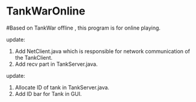 # TankWarOnline

#Based on TankWar offline , this program is for online playing.

update: 
1. Add NetClient.java which is responsible for network communication of the TankClient.
2. Add recv part in TankServer.java.

update:
1. Allocate ID of tank in TankServer.java.
2. Add ID bar for Tank in GUI.

